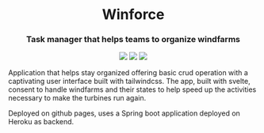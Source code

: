 <h1 align="center">Winforce</h1>
<h3 align="center">Task manager that helps teams to organize windfarms</h3>

<p align="center" >
  <img src="https://img.shields.io/badge/Svelte-4A4A55?style=for-the-badge&logo=svelte&logoColor=FF3E00" />
  <img src="https://img.shields.io/badge/JavaScript-F7DF1E?style=for-the-badge&logo=javascript&logoColor=black" />
  <img src="https://img.shields.io/badge/Tailwind_CSS-38B2AC?style=for-the-badge&logo=tailwind-css&logoColor=white" />
</p>

<p> Application that helps stay organized offering basic crud operation with a captivating user interface built with tailwindcss. The app, built with svelte, consent to handle windfarms and their states to help speed up the activities necessary to make the turbines run again. </p>

<p> Deployed on github pages, uses a Spring boot application deployed on Heroku as backend. </p>

<!-- <p>Have a look at the deployed app reaching the <a href="https://simone-lungarella.github.io/winforce2.0/">github page</a>!</p> -->
